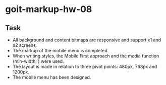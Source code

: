 # goit-markup-hw-08

## Task

- All background and content bitmaps are responsive and support x1 and x2 screens.
- The markup of the mobile menu is completed.
- When writing styles, the Mobile First approach and the media function (min-width: ) were used.
- The layout is made in relation to three pivot points: 480px, 768px and 1200px.
- The mobile menu has been designed.

